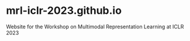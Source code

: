 # mrl-iclr-2023.github.io
Website for the Workshop on Multimodal Representation Learning at ICLR 2023
